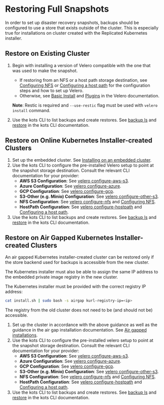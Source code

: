 # Restoring Full Snapshots

In order to set up disaster recovery snapshots, backups should be configured to use a store that exists outside of the cluster.
This is especially true for installations on cluster created with the Replicated Kubernetes installer.

## Restore on Existing Cluster

1. Begin with installing a version of Velero compatible with the one that was used to make the snapshot.
    * If restoring from an NFS or a host path storage destination, see [Configuring NFS](snapshots-configuring-nfs) or [Configuring a host path](snapshots-configuring-hostpath) for the configuration steps and how to set up Velero.
    * Otherwise, see [Basic Install](https://velero.io/docs/v1.5/basic-install/) and [Plugins](https://velero.io/plugins/) in the Velero documentation.

    **Note**: Restic is required and `--use-restic` flag must be used with `velero install` command.

1. Use the kots CLI to list backups and create restores. See [backup ls](../reference/kots-cli-backup-ls/) and [restore](../reference/kots-cli-restore-index/) in the kots CLI documentation.

## Restore on Online Kubernetes Installer-created Clusters

1. Set up the embedded cluster. See [Installing on an embedded cluster](installing-embedded-cluster).
1. Use the kots CLI to configure the pre-installed Velero setup to point at the snapshot storage destination.
    Consult the relevant CLI documentation for your provider:
    * **AWS S3 Configuration**: See [velero configure-aws-s3](../reference/kots-cli-velero-configure-aws-s3/).
    * **Azure Configuration**: See [velero configure-azure](../reference/kots-cli-velero-configure-azure/).
    * **GCP Configuration**: See [velero configure-gcp](../reference/kots-cli-velero-configure-gcp/).
    * **S3-Other (e.g. Minio) Configuration**: See [velero configure-other-s3](../reference/kots-cli-velero-configure-other-s3/).
    * **NFS Configuration**: See [velero configure-nfs](../reference/kots-cli-velero-configure-nfs/) and [Configuring NFS](snapshots-configuring-nfs).
    * **HostPath Configuration**: See [velero configure-hostpath](../reference/kots-cli-velero-configure-hostpath/) and [Configuring a host path](snapshots-configuring-hostpath).
1. Use the kots CLI to list backups and create restores. See [backup ls](../reference/kots-cli-backup-ls/) and [restore](../reference/kots-cli-restore-index/) in the kots CLI documentation.

## Restore on Air Gapped Kubernetes Installer-created Clusters

An air gapped Kubernetes installer-created cluster can be restored only if the store backend used for backups is accessible from the new cluster.

The Kubernetes installer must also be able to assign the same IP address to the embedded private image registry in the new cluster.

The Kubernetes installer must be provided with the correct registry IP address:

```bash
cat install.sh | sudo bash -s airgap kurl-registry-ip=<ip>
```

The registry from the old cluster does not need to be (and should not be) accessible.

1. Set up the cluster in accordance with the above guidance as well as the guidance in the air gap installation documentation. See [Air gapped installations](installing-embedded-cluster#airgapped-installations).
1. Use the kots CLI to configure the pre-installed velero setup to point at the snapshot storage destination.
    Consult the relevant CLI documentation for your provider:
    * **AWS S3 Configuration**: See [velero configure-aws-s3](../reference/kots-cli-velero-configure-aws-s3/).
    * **Azure Configuration**: See [velero configure-azure](../reference/kots-cli-velero-configure-azure/).
    * **GCP Configuration**: See [velero configure-gcp](../reference/kots-cli-velero-configure-gcp/).
    * **S3-Other (e.g. Minio) Configuration**: See [velero configure-other-s3](../reference/kots-cli-velero-configure-other-s3/).
    * **NFS Configuration**: See [velero configure-nfs](../reference/kots-cli-velero-configure-nfs/) and [Configuring NFS](snapshots-configuring-nfs).
    * **HostPath Configuration**: See [velero configure-hostpath](../reference/kots-cli-velero-configure-hostpath/) and [Configuring a host path](snapshots-configuring-hostpath).
1. Use the kots CLI to list backups and create restores. See [backup ls](../reference/kots-cli-backup-ls/) and [restore](../reference/kots-cli-restore-index/) in the kots CLI documentation.
